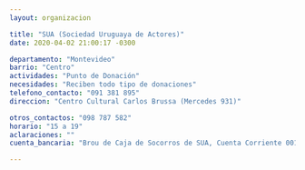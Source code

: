 ```yaml
---
layout: organizacion

title: "SUA (Sociedad Uruguaya de Actores)"
date: 2020-04-02 21:00:17 -0300

departamento: "Montevideo"
barrio: "Centro"
actividades: "Punto de Donación"
necesidades: "Reciben todo tipo de donaciones"
telefono_contacto: "091 381 895"
direccion: "Centro Cultural Carlos Brussa (Mercedes 931)"

otros_contactos: "098 787 582"
horario: "15 a 19"
aclaraciones: ""
cuenta_bancaria: "Brou de Caja de Socorros de SUA, Cuenta Corriente 001554456-00002 en pesos"

---
```

